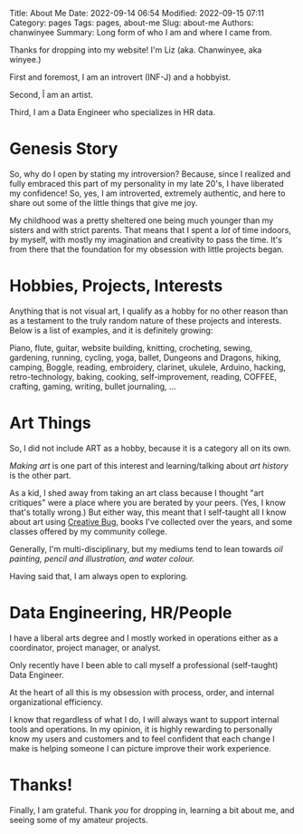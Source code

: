 Title: About Me
Date: 2022-09-14 06:54
Modified: 2022-09-15 07:11
Category: pages
Tags: pages, about-me
Slug: about-me
Authors: chanwinyee
Summary: Long form of who I am and where I came from.

Thanks for dropping into my website! I'm Liz (aka. Chanwinyee, aka winyee.) 

First and foremost, I am an introvert (INF-J) and a hobbyist.

Second, Î am an artist.

Third, I am a Data Engineer who specializes in HR data.

# Genesis Story

So, why do I open by stating my introversion? Because, since I realized and fully embraced this part of my personality in my late 20's, I have liberated my confidence! So, yes, I am introverted, extremely authentic, and here to share out some of the little things that give me joy.

My childhood was a pretty sheltered one being much younger than my sisters and with strict parents. That means that I spent a *lot* of time indoors, by myself, with mostly my imagination and creativity to pass the time. It's from there that the foundation for my obsession with little projects began.

# Hobbies, Projects, Interests

Anything that is not visual art, I qualify as a hobby for no other reason than as a testament to the truly random nature of these projects and interests. Below is a list of examples, and it is definitely growing:

Piano, flute, guitar, website building, knitting, crocheting, sewing, gardening, running, cycling, yoga, ballet, Dungeons and Dragons, hiking, camping, Boggle, reading, embroidery, clarinet, ukulele, Arduino, hacking, retro-technology, baking, cooking, self-improvement, reading, COFFEE, crafting, gaming, writing, bullet journaling, ...

# Art Things

So, I did not include ART as a hobby, because it is a category all on its own. 

*Making art* is one part of this interest and learning/talking about *art history* is the other part. 

As a kid, I shed away from taking an art class because I thought "art critiques" were a place where you are berated by your peers. (Yes, I know that's totally wrong.) But either way, this meant that I self-taught all I know about art using [Creative Bug](https://www.creativebug.com), books I've collected over the years, and some classes offered by my community college. 

Generally, I'm multi-disciplinary, but my mediums tend to lean towards *oil painting, pencil and illustration, and water colour.* 

Having said that, I am always open to exploring.

# Data Engineering, HR/People

I have a liberal arts degree and I mostly worked in operations either as a coordinator, project manager, or analyst. 

Only recently have I been able to call myself a professional (self-taught) Data Engineer. 

At the heart of all this is my obsession with process, order, and internal organizational efficiency. 

I know that regardless of what I do, I will always want to support internal tools and operations. In my opinion, it is highly rewarding to personally know my users and customers and to feel confident that each change I make is helping someone I can picture improve their work experience.

# Thanks!

Finally, I am grateful. Thank *you* for dropping in, learning a bit about me, and seeing some of my amateur projects.  